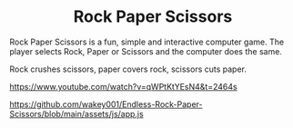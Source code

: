 <h1 align="center">Rock Paper Scissors</h1>

Rock Paper Scissors is a fun, simple and interactive computer game. The player selects Rock, Paper or Scissors and the computer does the same. 

Rock crushes scissors, paper covers rock, scissors cuts paper.


https://www.youtube.com/watch?v=qWPtKtYEsN4&t=2464s

https://github.com/wakey001/Endless-Rock-Paper-Scissors/blob/main/assets/js/app.js